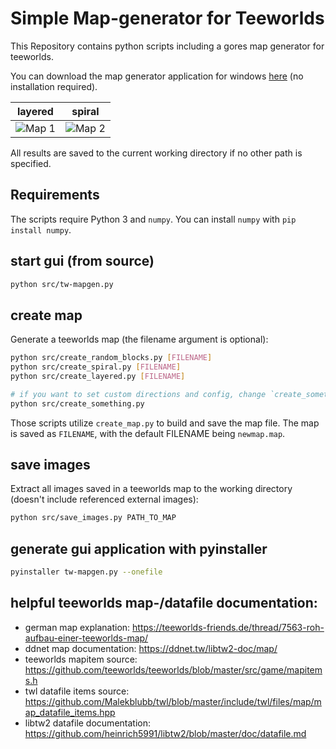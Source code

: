 # Simple Map-generator for Teeworlds

This Repository contains python scripts including a gores map generator for teeworlds.

You can download the map generator application for windows [here](https://github.com/tw-tooling/tw-simple-mapgen/releases/download/v0.1/tw-mapgen-windows.exe) (no installation required).

layered | spiral
--- | ---
![Map 1](https://user-images.githubusercontent.com/33965649/113918790-22136980-97e3-11eb-92ba-0c47300ed3e8.png) | ![Map 2](https://user-images.githubusercontent.com/33965649/113918826-2a6ba480-97e3-11eb-8a58-32b703fe92c6.png)

All results are saved to the current working directory if no other path is specified.

## Requirements

The scripts require Python 3 and `numpy`. You can install `numpy` with `pip install numpy`.

## start gui (from source)

```sh
python src/tw-mapgen.py
```

## create map

Generate a teeworlds map (the filename argument is optional):

```sh
python src/create_random_blocks.py [FILENAME]
python src/create_spiral.py [FILENAME]
python src/create_layered.py [FILENAME]

# if you want to set custom directions and config, change `create_something.py` and run
python src/create_something.py
```

Those scripts utilize `create_map.py` to build and save the map file. The map is saved as `FILENAME`, with the default FILENAME being `newmap.map`.


## save images

Extract all images saved in a teeworlds map to the working directory (doesn't include referenced external images):

```sh
python src/save_images.py PATH_TO_MAP
```

## generate gui application with pyinstaller

```sh
pyinstaller tw-mapgen.py --onefile
```

## helpful teeworlds map-/datafile documentation:

* german map explanation: https://teeworlds-friends.de/thread/7563-roh-aufbau-einer-teeworlds-map/
* ddnet map documentation: https://ddnet.tw/libtw2-doc/map/
* teeworlds mapitem source: https://github.com/teeworlds/teeworlds/blob/master/src/game/mapitems.h
* twl datafile items source: https://github.com/Malekblubb/twl/blob/master/include/twl/files/map/map_datafile_items.hpp
* libtw2 datafile documentation: https://github.com/heinrich5991/libtw2/blob/master/doc/datafile.md
